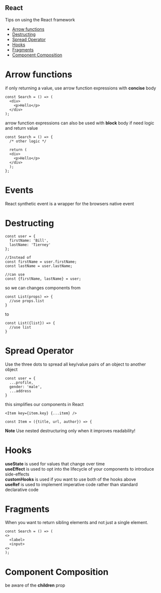 ## React
Tips on using the React framework

- [Arrow functions](#arrowfunctions)
- [Destructing](#destructing)
- [Spread Operator](#spread)
- [Hooks](#useeffect)
- [Fragments](#fragments)
- [Component Composition](#composition)

# Arrow functions <a name="arrowfunctions"></a>
if only returning a value, use arrow function expressions with **concise** body  
```
const Search = () => (  
  <div>  
    <p>Hello</p>  
  </div>  
);  
```

arrow function expressions can also be used with **block** body if need logic and return value
```
const Search = () => {  
  /* other logic */
  
  return (
  <div>  
    <p>Hello</p>  
  </div>
  );  
};  
```

# Events
React synthetic event is a wrapper for the browsers native event

# Destructing <a name="destructing"/></a>
```
const user = {
  firstName: 'Bill',
  lastName: 'Tierney'
}; 

//Instead of 
const firstName = user.firstName;
const lastName = user.lastName;

//can use
const {firstName, lastName} = user;
```
so we can changes components from
```
const List(props) => {
  //use props.list
}
```
to
```
const List({list}) => {
  //use list
}
```

# Spread Operator <a name="spread"/></a>
Use the three dots to spread all key/value pairs of an object to another object
```
const user = {
  ...profile,
  gender: 'male',
  ...address
}
```

this simplifies our components in React
```
<Item key={item.key} {...item} />

const Item = ({title, url, author}) => {
```

**Note** Use nested destructuring only when it improves readability!

# Hooks <a name="useeffect"/></a>
**useState** is used for values that change over time  
**useEffect** is used to opt into the lifecycle of your components to introduce side-effects  
**customHooks** is used if you want to use both of the hooks above  
**useRef** is used to implement imperative code rather than standard declarative code

# Fragments <a name="fragments"/></a>
When you want to return sibling elements and not just a single element. 
```
const Search = () => (  
<>  
  <label>  
  <input>  
<>  
);  
```
# Component Composition <a name="composition"/></a>
be aware of the **children** prop
